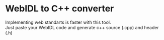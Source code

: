 # WebIDL to C++ converter
Implementing web standarts is faster with this tool.  
Just paste your WebIDL code and generate c++ source (.cpp) and header (.h)
